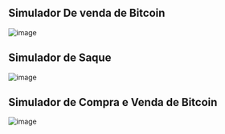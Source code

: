 ## Simulador De venda de Bitcoin
![image](https://github.com/user-attachments/assets/21a4c6eb-2ad4-470c-b0b5-77220e5e6f04)

## Simulador de Saque
![image](https://github.com/user-attachments/assets/7660569c-363a-4d22-af48-87425d7da26a)

## Simulador de Compra e Venda de Bitcoin
![image](https://github.com/user-attachments/assets/398568a0-690f-4d07-9db7-9c8d99b8b047)
